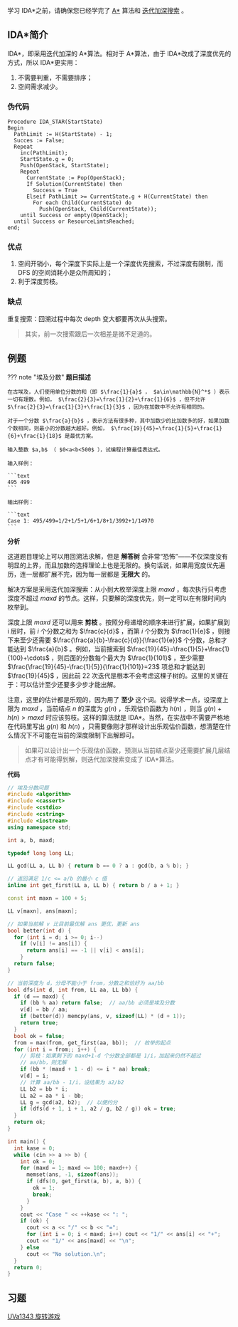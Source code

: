 学习 IDA\*之前，请确保您已经学完了 [A\*](./astar.md) 算法和 [迭代加深搜索](./iterative.md) 。

## IDA\*简介

IDA\*，即采用迭代加深的 A\*算法。相对于 A\*算法，由于 IDA\*改成了深度优先的方式，所以 IDA\*更实用：

1. 不需要判重，不需要排序；
2. 空间需求减少。

### 伪代码

```text
Procedure IDA_STAR(StartState)
Begin
  PathLimit := H(StartState) - 1;
  Succes := False;
  Repeat
    inc(PathLimit);
    StartState.g = 0;
    Push(OpenStack, StartState);
    Repeat
      CurrentState := Pop(OpenStack);
      If Solution(CurrentState) then
        Success = True
      Elseif PathLimit >= CurrentState.g + H(CurrentState) then
        For each Child(CurrentState) do
          Push(OpenStack, Child(CurrentState));
    until Success or empty(OpenStack);
  until Success or ResourceLimtsReached;
end;
```

### 优点

1. 空间开销小，每个深度下实际上是一个深度优先搜索，不过深度有限制，而 DFS 的空间消耗小是众所周知的；
2. 利于深度剪枝。

### 缺点

重复搜索：回溯过程中每次 depth 变大都要再次从头搜索。

> 其实，前一次搜索跟后一次相差是微不足道的。

## 例题

??? note "埃及分数"
     **题目描述** 
    
    在古埃及，人们使用单位分数的和（即 $\frac{1}{a}$ ， $a\in\mathbb{N}^*$ ）表示一切有理数。例如， $\frac{2}{3}=\frac{1}{2}+\frac{1}{6}$ ，但不允许 $\frac{2}{3}=\frac{1}{3}+\frac{1}{3}$ ，因为在加数中不允许有相同的。
    
    对于一个分数 $\frac{a}{b}$ ，表示方法有很多种，其中加数少的比加数多的好，如果加数个数相同，则最小的分数越大越好。例如， $\frac{19}{45}=\frac{1}{5}+\frac{1}{6}+\frac{1}{18}$ 是最优方案。
    
    输入整数 $a,b$ （ $0<a<b<500$ ），试编程计算最佳表达式。
    
    输入样例：
    
    ```text
    495 499
    ```
    
    输出样例：
    
    ```text
    Case 1: 495/499=1/2+1/5+1/6+1/8+1/3992+1/14970
    ```

 **分析** 

这道题目理论上可以用回溯法求解，但是 **解答树** 会非常“恐怖”——不仅深度没有明显的上界，而且加数的选择理论上也是无限的。换句话说，如果用宽度优先遍历，连一层都扩展不完，因为每一层都是 **无限大** 的。

解决方案是采用迭代加深搜索：从小到大枚举深度上限 $\textit{maxd}$ ，每次执行只考虑深度不超过 $\textit{maxd}$ 的节点。这样，只要解的深度优先，则一定可以在有限时间内枚举到。

深度上限 $maxd$ 还可以用来 **剪枝** 。按照分母递增的顺序来进行扩展，如果扩展到 i 层时，前 $i$ 个分数之和为 $\frac{c}{d}$ ，而第 $i$ 个分数为 $\frac{1}{e}$ ，则接下来至少还需要 $\frac{\frac{a}{b}-\frac{c}{d}}{\frac{1}{e}}$ 个分数，总和才能达到 $\frac{a}{b}$ 。例如，当前搜索到 $\frac{19}{45}=\frac{1}{5}+\frac{1}{100}+\cdots$ ，则后面的分数每个最大为 $\frac{1}{101}$ ，至少需要 $\frac{\frac{19}{45}-\frac{1}{5}}{\frac{1}{101}}=23$ 项总和才能达到 $\frac{19}{45}$ ，因此前 $22$ 次迭代是根本不会考虑这棵子树的。这里的关键在于：可以估计至少还要多少步才能出解。

注意，这里的估计都是乐观的，因为用了 **至少** 这个词。说得学术一点，设深度上限为 $maxd$ ，当前结点 $n$ 的深度为 $g(n)$ ，乐观估价函数为 $h(n)$ ，则当 $g(n)+h(n)>\textit{maxd}$ 时应该剪枝。这样的算法就是 IDA\*。当然，在实战中不需要严格地在代码里写出 $g(n)$ 和 $h(n)$ ，只需要像刚才那样设计出乐观估价函数，想清楚在什么情况下不可能在当前的深度限制下出解即可。

> 如果可以设计出一个乐观估价函数，预测从当前结点至少还需要扩展几层结点才有可能得到解，则迭代加深搜索变成了 IDA\*算法。

 **代码** 

```cpp
// 埃及分数问题
#include <algorithm>
#include <cassert>
#include <cstdio>
#include <cstring>
#include <iostream>
using namespace std;

int a, b, maxd;

typedef long long LL;

LL gcd(LL a, LL b) { return b == 0 ? a : gcd(b, a % b); }

// 返回满足 1/c <= a/b 的最小 c 值
inline int get_first(LL a, LL b) { return b / a + 1; }

const int maxn = 100 + 5;

LL v[maxn], ans[maxn];

// 如果当前解 v 比目前最优解 ans 更优，更新 ans
bool better(int d) {
  for (int i = d; i >= 0; i--)
    if (v[i] != ans[i]) {
      return ans[i] == -1 || v[i] < ans[i];
    }
  return false;
}

// 当前深度为 d，分母不能小于 from，分数之和恰好为 aa/bb
bool dfs(int d, int from, LL aa, LL bb) {
  if (d == maxd) {
    if (bb % aa) return false;  // aa/bb 必须是埃及分数
    v[d] = bb / aa;
    if (better(d)) memcpy(ans, v, sizeof(LL) * (d + 1));
    return true;
  }
  bool ok = false;
  from = max(from, get_first(aa, bb));  // 枚举的起点
  for (int i = from;; i++) {
    // 剪枝：如果剩下的 maxd+1-d 个分数全部都是 1/i，加起来仍然不超过
    // aa/bb，则无解
    if (bb * (maxd + 1 - d) <= i * aa) break;
    v[d] = i;
    // 计算 aa/bb - 1/i，设结果为 a2/b2
    LL b2 = bb * i;
    LL a2 = aa * i - bb;
    LL g = gcd(a2, b2);  // 以便约分
    if (dfs(d + 1, i + 1, a2 / g, b2 / g)) ok = true;
  }
  return ok;
}

int main() {
  int kase = 0;
  while (cin >> a >> b) {
    int ok = 0;
    for (maxd = 1; maxd <= 100; maxd++) {
      memset(ans, -1, sizeof(ans));
      if (dfs(0, get_first(a, b), a, b)) {
        ok = 1;
        break;
      }
    }
    cout << "Case " << ++kase << ": ";
    if (ok) {
      cout << a << "/" << b << "=";
      for (int i = 0; i < maxd; i++) cout << "1/" << ans[i] << "+";
      cout << "1/" << ans[maxd] << "\n";
    } else
      cout << "No solution.\n";
  }
  return 0;
}
```

## 习题

 [UVa1343 旋转游戏](https://www.luogu.com.cn/problem/UVA1343) 
